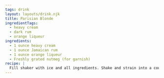 ```yaml
---
tags: drink
layout: layouts/drink.njk
title: Parisian Blonde
ingredientTags:
  - heavy cream
  - dark rum
  - orange liqueur
ingredients:
  - 1 ounce heavy cream
  - 1 ounce Jamaican rum
  - 1 ounce orange liqueur
  - Freshly grated nutmeg (for garnish)
recipe: |
  Fill shaker with ice and all ingredients. Shake and strain into a coupe glass. Garnish with nutmeg.
---
```

